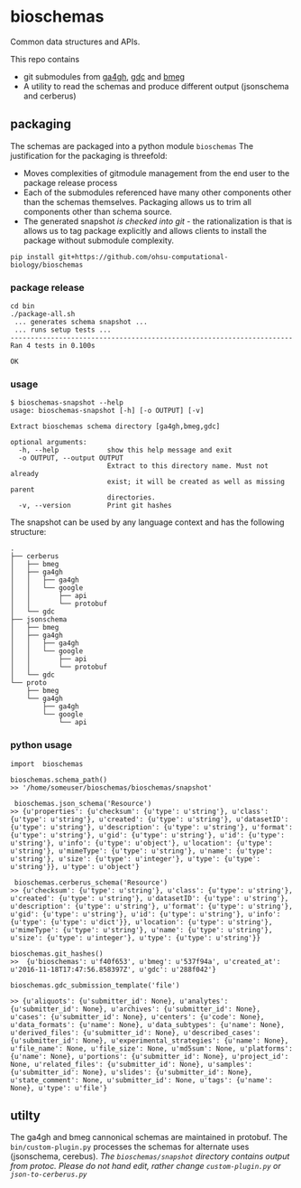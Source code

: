 # bioschemas

Common data structures and APIs.

This repo contains
* git submodules from [ga4gh](https://github.com/ga4gh/schemas), [gdc](https://github.com/NCI-GDC/gdcdictionary) and [bmeg](https://github.com/bmeg/bmeg-schemas)
* A utility to read the schemas and produce different output (jsonschema and cerberus)

## packaging
The schemas are packaged into a python module `bioschemas`
The justification for the packaging is threefold:
* Moves complexities of gitmodule management from the end user to the package release process
* Each of the submodules referenced have many other components other than the schemas themselves.  Packaging allows us to trim all components other than schema source.
* The generated snapshot _is checked into git_ - the rationalization is that is allows us to tag package explicitly and allows clients to install the package without submodule complexity.

```
pip install git+https://github.com/ohsu-computational-biology/bioschemas
```

### package release

```
cd bin
./package-all.sh
 ... generates schema snapshot ...
 ... runs setup tests ...
----------------------------------------------------------------------
Ran 4 tests in 0.100s

OK
```

### usage
```
$ bioschemas-snapshot --help
usage: bioschemas-snapshot [-h] [-o OUTPUT] [-v]

Extract bioschemas schema directory [ga4gh,bmeg,gdc]

optional arguments:
  -h, --help            show this help message and exit
  -o OUTPUT, --output OUTPUT
                        Extract to this directory name. Must not already
                        exist; it will be created as well as missing parent
                        directories.
  -v, --version         Print git hashes
```


The snapshot can be used by any language context and has the following structure:
```
.
├── cerberus
│   ├── bmeg
│   ├── ga4gh
│   │   ├── ga4gh
│   │   └── google
│   │       ├── api
│   │       └── protobuf
│   └── gdc
├── jsonschema
│   ├── bmeg
│   ├── ga4gh
│   │   ├── ga4gh
│   │   └── google
│   │       ├── api
│   │       └── protobuf
│   └── gdc
└── proto
    ├── bmeg
    └── ga4gh
        ├── ga4gh
        └── google
            └── api
```


### python usage

```
import  bioschemas

bioschemas.schema_path()
>> '/home/someuser/bioschemas/bioschemas/snapshot'

 bioschemas.json_schema('Resource')
>> {u'properties': {u'checksum': {u'type': u'string'}, u'class': {u'type': u'string'}, u'created': {u'type': u'string'}, u'datasetID': {u'type': u'string'}, u'description': {u'type': u'string'}, u'format': {u'type': u'string'}, u'gid': {u'type': u'string'}, u'id': {u'type': u'string'}, u'info': {u'type': u'object'}, u'location': {u'type': u'string'}, u'mimeType': {u'type': u'string'}, u'name': {u'type': u'string'}, u'size': {u'type': u'integer'}, u'type': {u'type': u'string'}}, u'type': u'object'}  

 bioschemas.cerberus_schema('Resource')
>> {u'checksum': {u'type': u'string'}, u'class': {u'type': u'string'}, u'created': {u'type': u'string'}, u'datasetID': {u'type': u'string'}, u'description': {u'type': u'string'}, u'format': {u'type': u'string'}, u'gid': {u'type': u'string'}, u'id': {u'type': u'string'}, u'info': {u'type': {u'type': u'dict'}}, u'location': {u'type': u'string'}, u'mimeType': {u'type': u'string'}, u'name': {u'type': u'string'}, u'size': {u'type': u'integer'}, u'type': {u'type': u'string'}}

bioschemas.git_hashes()
>>  {u'bioschemas': u'f40f653', u'bmeg': u'537f94a', u'created_at': u'2016-11-18T17:47:56.858397Z', u'gdc': u'288f042'}

bioschemas.gdc_submission_template('file')

>> {u'aliquots': {u'submitter_id': None}, u'analytes': {u'submitter_id': None}, u'archives': {u'submitter_id': None}, u'cases': {u'submitter_id': None}, u'centers': {u'code': None}, u'data_formats': {u'name': None}, u'data_subtypes': {u'name': None}, u'derived_files': {u'submitter_id': None}, u'described_cases': {u'submitter_id': None}, u'experimental_strategies': {u'name': None}, u'file_name': None, u'file_size': None, u'md5sum': None, u'platforms': {u'name': None}, u'portions': {u'submitter_id': None}, u'project_id': None, u'related_files': {u'submitter_id': None}, u'samples': {u'submitter_id': None}, u'slides': {u'submitter_id': None}, u'state_comment': None, u'submitter_id': None, u'tags': {u'name': None}, u'type': u'file'}
```




## utilty
The ga4gh and bmeg cannonical schemas are maintained in protobuf.  The `bin/custom-plugin.py` processes the schemas for alternate uses (jsonschema, cerebus).  _The `bioschemas/snapshot` directory contains output from protoc.
  Please do not hand edit, rather change `custom-plugin.py` or `json-to-cerberus.py`_
